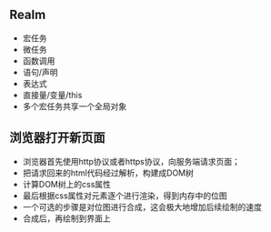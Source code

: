 
## Realm
 - 宏任务
 - 微任务
 - 函数调用
 - 语句/声明
 - 表达式
 - 直接量/变量/this
 - 多个宏任务共享一个全局对象

## 浏览器打开新页面
 - 浏览器首先使用http协议或者https协议，向服务端请求页面；
 - 把请求回来的html代码经过解析，构建成DOM树
 - 计算DOM树上的css属性
 - 最后根据css属性对元素逐个进行渲染，得到内存中的位图
 - 一个可选的步骤是对位图进行合成，这会极大地增加后续绘制的速度
 - 合成后，再绘制到界面上